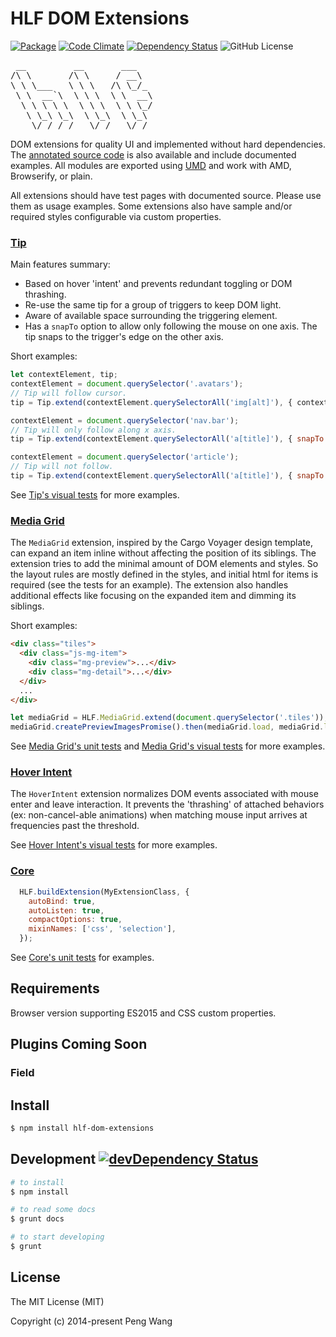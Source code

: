 # HLF DOM Extensions

[![Package](https://img.shields.io/npm/v/hlf-dom-extensions.svg?style=flat)](https://www.npmjs.com/package/hlf-dom-extensions)
[![Code Climate](https://api.codeclimate.com/v1/badges/2fa382c64d158c960256/maintainability)](https://codeclimate.com/github/hlfcoding/hlf-dom-extensions/maintainability)
[![Dependency Status](https://img.shields.io/david/hlfcoding/hlf-dom-extensions.svg)](https://david-dm.org/hlfcoding/hlf-dom-extensions#info=dependencies)
![GitHub License](https://img.shields.io/github/license/hlfcoding/hlf-dom-extensions.svg)

<pre>
 __         __       ___
/\ \       /\ \     / __\
\ \ \___   \ \ \   /\ \_/_
 \ \  __`\  \ \ \  \ \  __\
  \ \ \ \ \  \ \ \  \ \ \_/
   \ \_\ \_\  \ \_\  \ \_\
    \/_/ /_/   \/_/   \/_/
</pre>

DOM extensions for quality UI and implemented without hard dependencies. The
[annotated source code][] is also available and include documented examples. All
modules are exported using [UMD]() and work with AMD, Browserify, or plain.

All extensions should have test pages with documented source. Please use them as
usage examples. Some extensions also have sample and/or required styles
configurable via custom properties.

### [Tip][]

Main features summary:

- Based on hover 'intent' and prevents redundant toggling or DOM thrashing.
- Re-use the same tip for a group of triggers to keep DOM light.
- Aware of available space surrounding the triggering element.
- Has a `snapTo` option to allow only following the mouse on one axis. The tip
  snaps to the trigger's edge on the other axis.

Short examples:

```js
let contextElement, tip;
contextElement = document.querySelector('.avatars');
// Tip will follow cursor.
tip = Tip.extend(contextElement.querySelectorAll('img[alt]'), { contextElement });

contextElement = document.querySelector('nav.bar');
// Tip will only follow along x axis.
tip = Tip.extend(contextElement.querySelectorAll('a[title]'), { snapTo: 'x', contextElement });

contextElement = document.querySelector('article');
// Tip will not follow.
tip = Tip.extend(contextElement.querySelectorAll('a[title]'), { snapTo: 'trigger', contextElement });
```

See [Tip's visual tests][] for more examples.

### [Media Grid][]

The `MediaGrid` extension, inspired by the Cargo Voyager design template, can
expand an item inline without affecting the position of its siblings. The
extension tries to add the minimal amount of DOM elements and styles. So the
layout rules are mostly defined in the styles, and initial html for items is
required (see the tests for an example). The extension also handles additional
effects like focusing on the expanded item and dimming its siblings.

Short examples:

```html
<div class="tiles">
  <div class="js-mg-item">
    <div class="mg-preview">...</div>
    <div class="mg-detail">...</div>
  </div>
  ...
</div>
```

```js
let mediaGrid = HLF.MediaGrid.extend(document.querySelector('.tiles'));
mediaGrid.createPreviewImagesPromise().then(mediaGrid.load, mediaGrid.load);
```

See [Media Grid's unit tests][] and [Media Grid's visual tests][] for more
examples.

### [Hover Intent][]

The `HoverIntent` extension normalizes DOM events associated with mouse enter
and leave interaction. It prevents the 'thrashing' of attached behaviors (ex:
non-cancel-able animations) when matching mouse input arrives at frequencies
past the threshold.

See [Hover Intent's visual tests][] for more examples.

### [Core][]

```js
  HLF.buildExtension(MyExtensionClass, {
    autoBind: true,
    autoListen: true,
    compactOptions: true,
    mixinNames: ['css', 'selection'],
  });
```

See [Core's unit tests][] for examples.

## Requirements

Browser version supporting ES2015 and CSS custom properties.

## Plugins Coming Soon

### Field

## Install

```bash
$ npm install hlf-dom-extensions
```

## Development [![devDependency Status](https://img.shields.io/david/dev/hlfcoding/hlf-dom-extensions.svg)](https://david-dm.org/hlfcoding/hlf-dom-extensions#info=devDependencies)

```bash
# to install
$ npm install

# to read some docs
$ grunt docs

# to start developing
$ grunt
```

## License

The MIT License (MIT)

Copyright (c) 2014-present Peng Wang


[UMD]: https://github.com/umdjs/umd
[annotated source code]: http://hlfcoding.github.io/hlf-dom-extensions/docs/index.html
[Tip]: http://hlfcoding.github.io/hlf-dom-extensions/docs/src/js/tip.html
[Tip's visual tests]: http://hlfcoding.github.io/hlf-dom-extensions/tests/tip.visual.html
[Media Grid]: http://hlfcoding.github.io/hlf-dom-extensions/docs/src/js/media-grid.html
[Media Grid's unit tests]: http://hlfcoding.github.io/hlf-dom-extensions/tests/media-grid.unit.html
[Media Grid's visual tests]: http://hlfcoding.github.io/hlf-dom-extensions/tests/media-grid.visual.html
[Core]: http://hlfcoding.github.io/hlf-dom-extensions/docs/src/js/core.html
[Core's unit tests]: http://hlfcoding.github.io/hlf-dom-extensions/tests/core.unit.html
[Hover Intent]: http://hlfcoding.github.io/hlf-dom-extensions/docs/src/js/hover-intent.html
[Hover Intent's visual tests]: http://hlfcoding.github.io/hlf-dom-extensions/tests/hover-intent.visual.html
